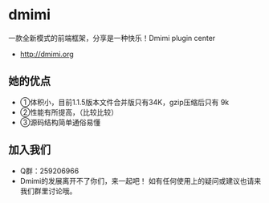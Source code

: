 dmimi
=====

一款全新模式的前端框架，分享是一种快乐！Dmimi plugin center


* <a>http://dmimi.org</a> 

<b>她的优点</b>
---------------
>
* ①体积小，目前1.1.5版本文件合并版只有34K，gzip压缩后只有 9k
* ②性能有所提高，（比较比较）
* ③源码结构简单通俗易懂

<b>加入我们</b>
---------------
>
* Q群：259206966 
* Dmimi的发展离开不了你们，来一起吧！ 如有任何使用上的疑问或建议也请来我们群里讨论哦。
